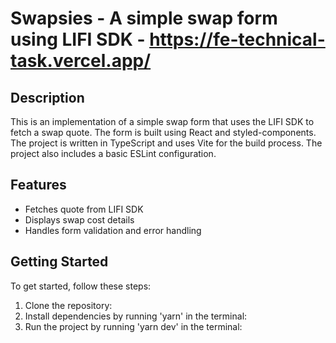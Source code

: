 # Swapsies - A simple swap form using LIFI SDK - https://fe-technical-task.vercel.app/

## Description

This is an implementation of a simple swap form that uses the LIFI SDK to fetch a swap quote. The form is built using React and styled-components. The project is written in TypeScript and uses Vite for the build process. The project also includes a basic ESLint configuration.

## Features

- Fetches quote from LIFI SDK
- Displays swap cost details
- Handles form validation and error handling

## Getting Started

To get started, follow these steps:

1. Clone the repository:
2. Install dependencies by running 'yarn' in the terminal:
3. Run the project by running 'yarn dev' in the terminal:

